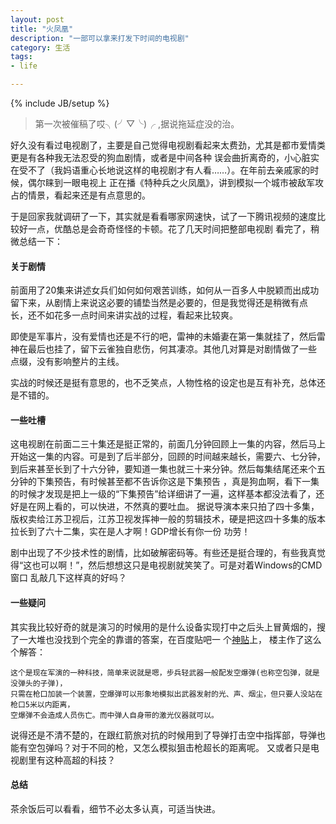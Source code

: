 ```yaml
---
layout: post
title: "火凤凰"
description: "一部可以拿来打发下时间的电视剧"
category: 生活
tags:
- life

---
```

{% include JB/setup %}

>第一次被催稿了哎╮(╯▽╰)╭ ,据说拖延症没的治。

好久没有看过电视剧了，主要是自己觉得电视剧看起来太费劲，尤其是都市爱情类更是有各种我无法忍受的狗血剧情，或者是中间各种
误会曲折离奇的，小心脏实在受不了（我妈语重心长地说这样的电视剧才有人看……）。在年前去亲戚家的时候，偶尔睐到一眼电视上
正在播《特种兵之火凤凰》，讲到模拟一个城市被敌军攻占的情景，看起来还是有点意思的。

于是回家我就调研了一下，其实就是看看哪家网速快，试了一下腾讯视频的速度比较好一点，优酷总是会奇奇怪怪的卡顿。花了几天时间把整部电视剧
看完了，稍微总结一下：

#### 关于剧情
前面用了20集来讲述女兵们如何如何艰苦训练，如何从一百多人中脱颖而出成功留下来，从剧情上来说这必要的铺垫当然是必要的，但是我觉得还是稍微有点
长，还不如花多一点时间来讲实战的过程，看起来比较爽。

即使是军事片，没有爱情也还是不行的吧，雷神的未婚妻在第一集就挂了，然后雷神在最后也挂了，留下云雀独自悲伤，何其凄凉。其他几对算是对剧情做了一些
点缀，没有影响整片的主线。

实战的时候还是挺有意思的，也不乏笑点，人物性格的设定也是互有补充，总体还是不错的。

#### 一些吐槽
这电视剧在前面二三十集还是挺正常的，前面几分钟回顾上一集的内容，然后马上开始这一集的内容。可是到了后半部分，回顾的时间越来越长，需要六、七分钟，
到后来甚至长到了十六分钟，要知道一集也就三十来分钟。然后每集结尾还来个五分钟的下集预告，有时候甚至都不告诉你这是下集预告
，真是狗血啊，看下一集的时候才发现是把上一级的“下集预告”给详细讲了一遍，这样基本都没法看了，还好是在网上看的，可以快进，不然真的要吐血。
据说导演本来只拍了四十多集，版权卖给江苏卫视后，江苏卫视发挥神一般的剪辑技术，硬是把这四十多集的版本拉长到了六十二集，实在是人才啊！GDP增长有你一份
功劳！

剧中出现了不少技术性的剧情，比如破解密码等。有些还是挺合理的，有些我真觉得“这也可以啊！”，然后想想这只是电视剧就笑笑了。可是对着Windows的CMD窗口
乱敲几下这样真的好吗？

#### 一些疑问
其实我比较好奇的就是演习的时候用的是什么设备实现打中之后头上冒黄烟的，搜了一大堆也没找到个完全的靠谱的答案，在百度贴吧一
个[神贴](http://tieba.baidu.com/p/2692151618?pn=7)上， 楼主作了这么个解答：

    这个是现在军演的一种科技，简单来说就是嗯，步兵轻武器一般配发空爆弹(也称空包弹，就是没弹头的子弹)，
    只需在枪口加装一个装置，空爆弹可以形象地模拟出武器发射的光、声、烟尘，但只要人没站在枪口5米以内距离，
    空爆弹不会造成人员伤亡。而中弹人自身带的激光仪器就可以。

说得还是不清不楚的，在跟红箭旅对抗的时候用到了导弹打击空中指挥部，导弹也能有空包弹吗？对于不同的枪，又怎么模拟狙击枪超长的距离呢。
又或者只是电视剧里有这种高超的科技？

#### 总结
茶余饭后可以看看，细节不必太多认真，可适当快进。
